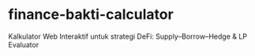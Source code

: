 # finance-bakti-calculator
Kalkulator Web Interaktif untuk strategi DeFi: Supply–Borrow–Hedge &amp; LP Evaluator
